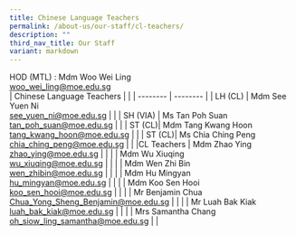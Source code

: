 ```yaml
---
title: Chinese Language Teachers
permalink: /about-us/our-staff/cl-teachers/
description: ""
third_nav_title: Our Staff
variant: markdown
---
```

HOD (MTL) : Mdm Woo Wei Ling
<br> woo_wei_ling@moe.edu.sg
<br>
| Chinese  Language Teachers | |
| -------- | -------- |
| LH (CL)    | Mdm See Yuen Ni   <br>see_yuen_ni@moe.edu.sg |     |
| SH (VIA)    | Ms Tan Poh Suan   <br>tan_poh_suan@moe.edu.sg   |     |
| ST (CL)| Mdm Tang Kwang Hoon  <br>tang_kwang_hoon@moe.edu.sg  |   |
| ST (CL)| Ms Chia Ching Peng  <br> chia_ching_peng@moe.edu.sg   |   |
|CL Teachers | Mdm Zhao Ying  <br> zhao_ying@moe.edu.sg  |   |
| | Mdm Wu Xiuqing  <br> wu_xiuqing@moe.edu.sg  |   |
| | Mdm Wen Zhi Bin <br> wen_zhibin@moe.edu.sg  |   |
| | Mdm Hu Mingyan <br> hu_mingyan@moe.edu.sg  |   |
| | Mdm Koo Sen Hooi  <br> koo_sen_hooi@moe.edu.sg  |   |
| | Mr Benjamin Chua <br> Chua_Yong_Sheng_Benjamin@moe.edu.sg |   |
| | Mr Luah Bak Kiak<br> luah_bak_kiak@moe.edu.sg  |   |
| | Mrs Samantha Chang<br> oh_siow_ling_samantha@moe.edu.sg  |   |